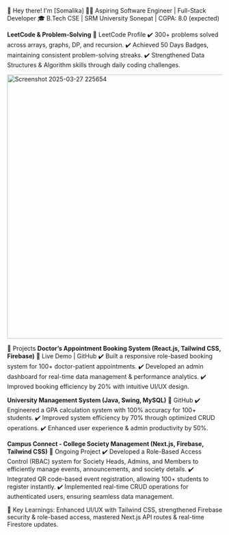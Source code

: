 🚀 Hey there! I'm [Somalika]
👨‍💻 Aspiring Software Engineer | Full-Stack Developer
🎓 B.Tech CSE | SRM University Sonepat | CGPA: 8.0 (expected)

**LeetCode & Problem-Solving**
🔗 LeetCode Profile
✔️ 300+ problems solved across arrays, graphs, DP, and recursion.
✔️ Achieved 50 Days Badges, maintaining consistent problem-solving streaks.
✔️ Strengthened Data Structures & Algorithm skills through daily coding challenges.

<img width="617" alt="Screenshot 2025-03-27 225654" src="https://github.com/user-attachments/assets/7bfaa67b-b853-4022-9ea1-97a759c54ce1" />



🚀 Projects
**Doctor’s Appointment Booking System (React.js, Tailwind CSS, Firebase)**
🔗 Live Demo | GitHub
✔️ Built a responsive role-based booking system for 100+ doctor-patient appointments.
✔️ Developed an admin dashboard for real-time data management & performance analytics.
✔️ Improved booking efficiency by 20% with intuitive UI/UX design.

**University Management System (Java, Swing, MySQL)**
🔗 GitHub
✔️ Engineered a GPA calculation system with 100% accuracy for 100+ students.
✔️ Improved system efficiency by 70% through optimized CRUD operations.
✔️ Enhanced user experience & admin productivity by 50%.

**Campus Connect - College Society Management (Next.js, Firebase, Tailwind CSS)**
🔨 Ongoing Project
✔️ Developed a Role-Based Access Control (RBAC) system for Society Heads, Admins, and Members to efficiently manage events, announcements, and society details.
✔️ Integrated QR code-based event registration, allowing 100+ students to register instantly.
✔️ Implemented real-time CRUD operations for authenticated users, ensuring seamless data management.

📌 Key Learnings: Enhanced UI/UX with Tailwind CSS, strengthened Firebase security & role-based access, mastered Next.js API routes & real-time Firestore updates.
